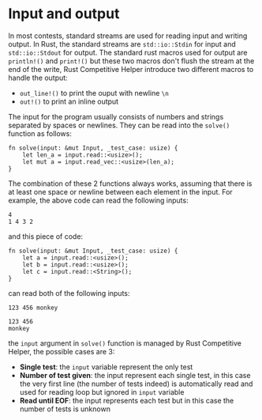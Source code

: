 # Input and output

In most contests, standard streams are used for reading input and writing output.
In Rust, the standard streams are `std::io::Stdin` for input and `std::io::Stdout` for output.
The standard rust macros used for output are `println!()` and `print!()` but these two macros don't flush the stream at the end of the write, Rust Competitive Helper introduce two different macros to handle the output:

- `out_line!()` to print the ouput with newline `\n`
- `out!()` to print an inline output

The input for the program usually consists of numbers and strings separated by spaces or newlines. They can be read into the `solve()` function as follows:
```rust, ignore, ignore
fn solve(input: &mut Input, _test_case: usize) {
    let len_a = input.read::<usize>();
    let mut a = input.read_vec::<usize>(len_a);
}
```
The combination of these 2 functions always works, assuming that there is at least one space or newline between each element in the input.
For example, the above code can read the following inputs:
```ignore
4
1 4 3 2
```
and this piece of code:
```rust, ignore
fn solve(input: &mut Input, _test_case: usize) {
    let a = input.read::<usize>();
    let b = input.read::<usize>();
    let c = input.read::<String>();
}
```
can read both of the following inputs:
```ignore
123 456 monkey
```
```ignore
123 456
monkey
```

the `input` argument in `solve()` function is managed by Rust Competitive Helper, the possible cases are 3:
- **Single test**: the `input` variable represent the only test
- **Number of test given**: the input represent each single test, in this case the very first line (the number of tests indeed) is automatically read and used for reading loop but ignored in `input` variable
- **Read until EOF**: the input represents each test but in this case the number of tests is unknown
